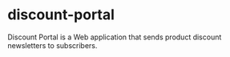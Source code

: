 # discount-portal
Discount Portal is a Web application that sends product discount newsletters to subscribers.
